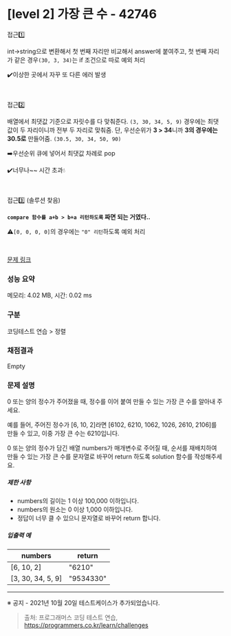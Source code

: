 # [level 2] 가장 큰 수 - 42746 

접근1️⃣

int->string으로 변환해서 첫 번째 자리만 비교해서 answer에 붙여주고, 첫 번째 자리가 같은 경우`(30, 3, 34)`는 if 조건으로 따로 예외 처리

✔️이상한 곳에서 자꾸 또 다른 에러 발생

<br>

접근2️⃣

배열에서 최댓값 기준으로 자릿수를 다 맞춰준다. `(3, 30, 34, 5, 9)` 경우에는 최댓값이 두 자리이니까 전부 두 자리로 맞춰줌. 단, 우선순위가 **3 > 34**니까 **3의 경우에는 30.5로** 만들어줌. `(30.5, 30, 34, 50, 90)`

➡️우선순위 큐에 넣어서 최댓값 차례로 pop

✔️너무나~~ 시간 초과💧

<br>

접근3️⃣ (솔루션 찾음)

**`compare 함수를 a+b > b+a 리턴하도록` 짜면 되는 거였다..**

⚠️`[0, 0, 0, 0]`의 경우에는 `"0" 리턴`하도록 예외 처리 

<br>

[문제 링크](https://school.programmers.co.kr/learn/courses/30/lessons/42746) 

### 성능 요약

메모리: 4.02 MB, 시간: 0.02 ms

### 구분

코딩테스트 연습 > 정렬

### 채점결과

Empty

### 문제 설명

<p>0 또는 양의 정수가 주어졌을 때, 정수를 이어 붙여 만들 수 있는 가장 큰 수를 알아내 주세요.</p>

<p>예를 들어, 주어진 정수가 [6, 10, 2]라면 [6102, 6210, 1062, 1026, 2610, 2106]를 만들 수 있고, 이중 가장 큰 수는 6210입니다.</p>

<p>0 또는 양의 정수가 담긴 배열 numbers가 매개변수로 주어질 때, 순서를 재배치하여 만들 수 있는 가장 큰 수를 문자열로 바꾸어 return 하도록 solution 함수를 작성해주세요.</p>

<h5>제한 사항</h5>

<ul>
<li>numbers의 길이는 1 이상 100,000 이하입니다.</li>
<li>numbers의 원소는 0 이상 1,000 이하입니다.</li>
<li>정답이 너무 클 수 있으니 문자열로 바꾸어 return 합니다.</li>
</ul>

<h5>입출력 예</h5>
<table class="table">
        <thead><tr>
<th>numbers</th>
<th>return</th>
</tr>
</thead>
        <tbody><tr>
<td>[6, 10, 2]</td>
<td>"6210"</td>
</tr>
<tr>
<td>[3, 30, 34, 5, 9]</td>
<td>"9534330"</td>
</tr>
</tbody>
      </table>
<hr>

<p>※ 공지 - 2021년 10월 20일 테스트케이스가 추가되었습니다.</p>


> 출처: 프로그래머스 코딩 테스트 연습, https://programmers.co.kr/learn/challenges
